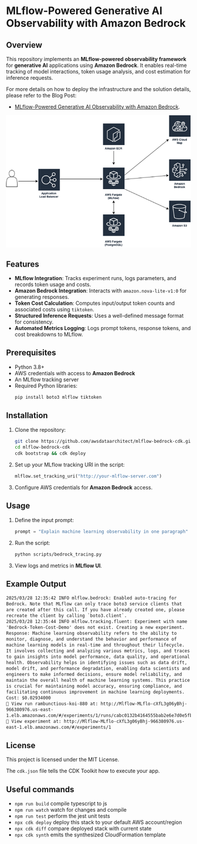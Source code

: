 # MLflow-Powered Generative AI Observability with Amazon Bedrock

## Overview

This repository implements an **MLflow-powered observability framework** for **generative AI** applications using **Amazon Bedrock**. It enables real-time tracking of model interactions, token usage analysis, and cost estimation for inference requests.

For more details on how to deploy the infrastructure and the solution details, please refer to the Blog Post:
* [MLflow-Powered Generative AI Observability with Amazon Bedrock]().

![Alt text](./mlflow.png?raw=true "MLflow-Powered Generative AI Observability with Amazon Bedrock")

## Features

- **MLflow Integration**: Tracks experiment runs, logs parameters, and records token usage and costs.
- **Amazon Bedrock Integration**: Interacts with `amazon.nova-lite-v1:0` for generating responses.
- **Token Cost Calculation**: Computes input/output token counts and associated costs using `tiktoken`.
- **Structured Inference Requests**: Uses a well-defined message format for consistency.
- **Automated Metrics Logging**: Logs prompt tokens, response tokens, and cost breakdowns to MLflow.

## Prerequisites

- Python 3.8+
- AWS credentials with access to **Amazon Bedrock**
- An MLflow tracking server
- Required Python libraries:
  ```sh
  pip install boto3 mlflow tiktoken
  ```

## Installation

1. Clone the repository:
   ```sh
   git clone https://github.com/awsdataarchitect/mlflow-bedrock-cdk.git
   cd mlflow-bedrock-cdk
   cdk bootstrap && cdk deploy
   ```
2. Set up your MLflow tracking URI in the script:
   ```python
   mlflow.set_tracking_uri("http://your-mlflow-server.com")
   ```
3. Configure AWS credentials for **Amazon Bedrock** access.

## Usage

1. Define the input prompt:
   ```python
   prompt = "Explain machine learning observability in one paragraph"
   ```
2. Run the script:
   ```sh
   python scripts/bedrock_tracing.py
   ```
3. View logs and metrics in **MLflow UI**.

## Example Output

```
2025/03/28 12:35:42 INFO mlflow.bedrock: Enabled auto-tracing for Bedrock. Note that MLflow can only trace boto3 service clients that are created after this call. If you have already created one, please recreate the client by calling `boto3.client`.
2025/03/28 12:35:44 INFO mlflow.tracking.fluent: Experiment with name 'Bedrock-Token-Cost-Demo' does not exist. Creating a new experiment.
Response: Machine learning observability refers to the ability to monitor, diagnose, and understand the behavior and performance of machine learning models in real-time and throughout their lifecycle. It involves collecting and analyzing various metrics, logs, and traces to gain insights into model performance, data quality, and operational health. Observability helps in identifying issues such as data drift, model drift, and performance degradation, enabling data scientists and engineers to make informed decisions, ensure model reliability, and maintain the overall health of machine learning systems. This practice is crucial for maintaining model accuracy, ensuring compliance, and facilitating continuous improvement in machine learning deployments.
Cost: $0.02934000
🏃 View run rambunctious-koi-880 at: http://Mlflow-MLflo-cXfL3g06yBhj-966380976.us-east-1.elb.amazonaws.com/#/experiments/1/runs/cabc0132b4164555bab2e6e7d0e5fb04
🧪 View experiment at: http://Mlflow-MLflo-cXfL3g06yBhj-966380976.us-east-1.elb.amazonaws.com/#/experiments/1
```

## License

This project is licensed under the MIT License.

The `cdk.json` file tells the CDK Toolkit how to execute your app.

## Useful commands

* `npm run build`   compile typescript to js
* `npm run watch`   watch for changes and compile
* `npm run test`    perform the jest unit tests
* `npx cdk deploy`  deploy this stack to your default AWS account/region
* `npx cdk diff`    compare deployed stack with current state
* `npx cdk synth`   emits the synthesized CloudFormation template
